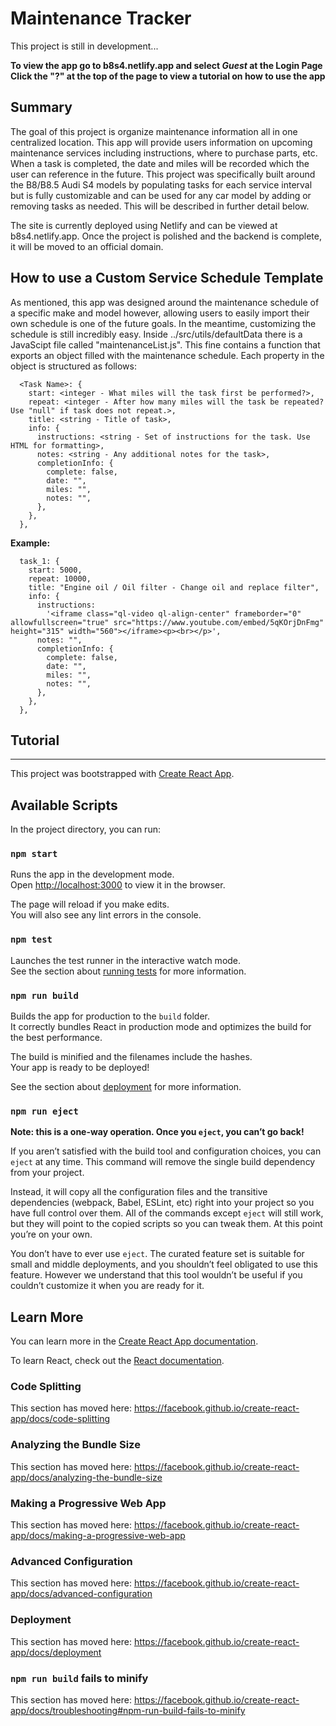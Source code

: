 # Maintenance Tracker

This project is still in development...

**To view the app go to b8s4.netlify.app and select _Guest_ at the Login Page**
**Click the "?" at the top of the page to view a tutorial on how to use the app**

## Summary

The goal of this project is organize maintenance information all in one centralized location. This app will provide users information on upcoming maintenance services including instructions, where to purchase parts, etc. When a task is completed, the date and miles will be recorded which the user can reference in the future. This project was specifically built around the B8/B8.5 Audi S4 models by populating tasks for each service interval but is fully customizable and can be used for any car model by adding or removing tasks as needed. This will be described in further detail below.

The site is currently deployed using Netlify and can be viewed at b8s4.netlify.app. Once the project is polished and the backend is complete, it will be moved to an official domain.

## How to use a Custom Service Schedule Template

As mentioned, this app was designed around the maintenance schedule of a specific make and model however, allowing users to easily import their own schedule is one of the future goals. In the meantime, customizing the schedule is still incredibly easy. Inside ../src/utils/defaultData there is a JavaScipt file called "maintenanceList.js". This fine contains a function that exports an object filled with the maintenance schedule. Each property in the object is structured as follows:

```
  <Task Name>: {
    start: <integer - What miles will the task first be performed?>,
    repeat: <integer - After how many miles will the task be repeated? Use "null" if task does not repeat.>,
    title: <string - Title of task>,
    info: {
      instructions: <string - Set of instructions for the task. Use HTML for formatting>,
      notes: <string - Any additional notes for the task>,
      completionInfo: {
        complete: false,
        date: "",
        miles: "",
        notes: "",
      },
    },
  },
```

**Example:**

```
  task_1: {
    start: 5000,
    repeat: 10000,
    title: "Engine oil / Oil filter - Change oil and replace filter",
    info: {
      instructions:
        '<iframe class="ql-video ql-align-center" frameborder="0" allowfullscreen="true" src="https://www.youtube.com/embed/5qKOrjDnFmg" height="315" width="560"></iframe><p><br></p>',
      notes: "",
      completionInfo: {
        complete: false,
        date: "",
        miles: "",
        notes: "",
      },
    },
  },
```

## Tutorial

---

This project was bootstrapped with [Create React App](https://github.com/facebook/create-react-app).

## Available Scripts

In the project directory, you can run:

### `npm start`

Runs the app in the development mode.<br />
Open [http://localhost:3000](http://localhost:3000) to view it in the browser.

The page will reload if you make edits.<br />
You will also see any lint errors in the console.

### `npm test`

Launches the test runner in the interactive watch mode.<br />
See the section about [running tests](https://facebook.github.io/create-react-app/docs/running-tests) for more information.

### `npm run build`

Builds the app for production to the `build` folder.<br />
It correctly bundles React in production mode and optimizes the build for the best performance.

The build is minified and the filenames include the hashes.<br />
Your app is ready to be deployed!

See the section about [deployment](https://facebook.github.io/create-react-app/docs/deployment) for more information.

### `npm run eject`

**Note: this is a one-way operation. Once you `eject`, you can’t go back!**

If you aren’t satisfied with the build tool and configuration choices, you can `eject` at any time. This command will remove the single build dependency from your project.

Instead, it will copy all the configuration files and the transitive dependencies (webpack, Babel, ESLint, etc) right into your project so you have full control over them. All of the commands except `eject` will still work, but they will point to the copied scripts so you can tweak them. At this point you’re on your own.

You don’t have to ever use `eject`. The curated feature set is suitable for small and middle deployments, and you shouldn’t feel obligated to use this feature. However we understand that this tool wouldn’t be useful if you couldn’t customize it when you are ready for it.

## Learn More

You can learn more in the [Create React App documentation](https://facebook.github.io/create-react-app/docs/getting-started).

To learn React, check out the [React documentation](https://reactjs.org/).

### Code Splitting

This section has moved here: https://facebook.github.io/create-react-app/docs/code-splitting

### Analyzing the Bundle Size

This section has moved here: https://facebook.github.io/create-react-app/docs/analyzing-the-bundle-size

### Making a Progressive Web App

This section has moved here: https://facebook.github.io/create-react-app/docs/making-a-progressive-web-app

### Advanced Configuration

This section has moved here: https://facebook.github.io/create-react-app/docs/advanced-configuration

### Deployment

This section has moved here: https://facebook.github.io/create-react-app/docs/deployment

### `npm run build` fails to minify

This section has moved here: https://facebook.github.io/create-react-app/docs/troubleshooting#npm-run-build-fails-to-minify
